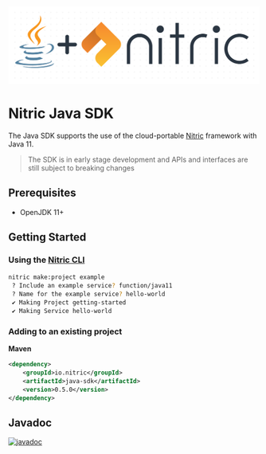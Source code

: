 <p align="center">
  <img src="./src/main/javadoc/dot-matrix-logo-java.png" alt="Nitric Logo"/>
</p>

# Nitric Java SDK
The Java SDK supports the use of the cloud-portable [Nitric](https://nitric.io) framework with Java 11.
> The SDK is in early stage development and APIs and interfaces are still subject to breaking changes

## Prerequisites
- OpenJDK 11+

## Getting Started

### Using the [Nitric CLI](https://github.com/nitric-tech/cli)

```bash
nitric make:project example
 ? Include an example service? function/java11
 ? Name for the example service? hello-world
 ✔ Making Project getting-started
 ✔ Making Service hello-world
```

### Adding to an existing project
**Maven**
```xml
<dependency>
    <groupId>io.nitric</groupId>
    <artifactId>java-sdk</artifactId>
    <version>0.5.0</version>
</dependency>
```

## Javadoc
[![javadoc](https://javadoc.io/badge2/io.nitric/java-sdk/javadoc.svg)](https://javadoc.io/doc/io.nitric/java-sdk)